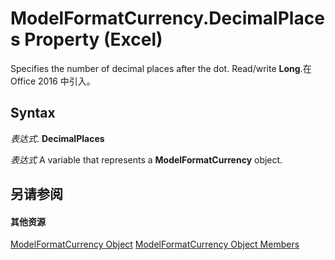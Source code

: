 
# ModelFormatCurrency.DecimalPlaces Property (Excel)

Specifies the number of decimal places after the dot. Read/write  **Long**.在 Office 2016 中引入。


## Syntax

 _表达式_. **DecimalPlaces**

 _表达式_ A variable that represents a **ModelFormatCurrency** object.


## 另请参阅


#### 其他资源


[ModelFormatCurrency Object](acb863b6-c188-5ed3-afe4-5e1ab6bb20bf.md)
[ModelFormatCurrency Object Members](http://msdn.microsoft.com/library/8da9be23-5bd8-379a-4e78-399ff5b8da93%28Office.15%29.aspx)